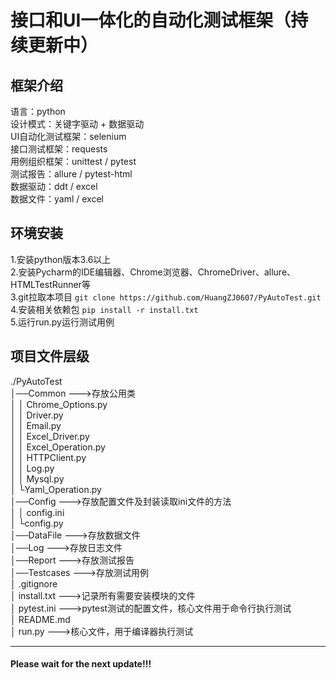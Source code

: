 # 接口和UI一体化的自动化测试框架（持续更新中）
## 框架介绍  
语言：python  
设计模式：关键字驱动 + 数据驱动  
UI自动化测试框架：selenium  
接口测试框架：requests  
用例组织框架：unittest / pytest  
测试报告：allure / pytest-html  
数据驱动：ddt / excel  
数据文件：yaml / excel  
## 环境安装  
1.安装python版本3.6以上  
2.安装Pycharm的IDE编辑器、Chrome浏览器、ChromeDriver、allure、HTMLTestRunner等   
3.git拉取本项目 `git clone https://github.com/HuangZJ0607/PyAutoTest.git`  
4.安装相关依赖包 `pip install -r install.txt`   
5.运行run.py运行测试用例 
## 项目文件层级  
./PyAutoTest  
│──Common --->存放公用类  
│   │  Chrome_Options.py   
│   │  Driver.py   
│   │  Email.py   
│   │  Excel_Driver.py   
│   │  Excel_Operation.py    
│   │  HTTPClient.py   
│   │  Log.py   
│   │  Mysql.py  
│   └Yaml_Operation.py          
│──Config --->存放配置文件及封装读取ini文件的方法  
│   │  config.ini    
│   └config.py          
│──DataFile --->存放数据文件  
│──Log --->存放日志文件  
│──Report --->存放测试报告    
│──Testcases --->存放测试用例     
│  .gitignore  
│  install.txt --->记录所有需要安装模块的文件  
│  pytest.ini --->pytest测试的配置文件，核心文件用于命令行执行测试  
│  README.md  
│  run.py --->核心文件，用于编译器执行测试  
***
#### Please wait for the next update!!!

 
